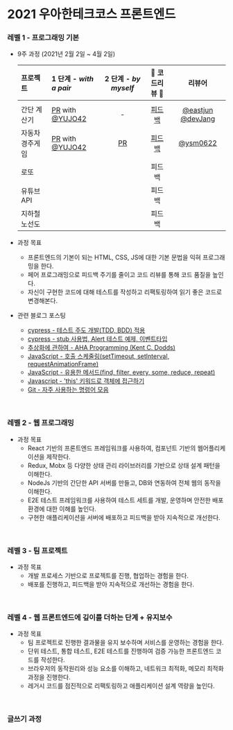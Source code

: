 # 2021 우아한테크코스 프론트엔드

### 레벨 1 - 프로그래밍 기본
- 9주 과정 (2021년 2월 2일  ~ 4월 2일)

  |   프로젝트    |  1 단계 - _with a pair_  |  2 단계 - _by myself_ |   🌟  코드리뷰 🌟   |    리뷰어    |
  | :---------- | :------------------ | :-------------: | :--------------: | :---------: |
  |||||||
  | 간단 계산기   |  [PR](https://github.com/woowacourse/javascript-calculator/pull/6) with [@YUJO42](https://github.com/YUJO42) | - | [피드백](https://365kim.tistory.com/75) | [@eastjun](https://github.com/eastjun) [@devJang](https://github.com/devJang) |
  | 자동차경주게임 | [PR](https://github.com/woowacourse/javascript-racingcar/pull/6) with [@YUJO42](https://github.com/YUJO42) | [PR](https://github.com/woowacourse/javascript-racingcar/pull/31) | [피드백](https://365kim.tistory.com/82) | [@ysm0622](https://github.com/ysm0622) | 
  | 로또         |   |    | 피드백 |            |
  | 유튜브API     |   |    | 피드백 |            |
  | 지하철노선도   |   |    | 피드백 |            |

- 과정 목표
  - 프론트엔드의 기본이 되는 HTML, CSS, JS에 대한 기본 문법을 익혀 프로그래밍을 한다.
  - 페어 프로그래밍으로 피드백 주기를 줄이고 코드 리뷰를 통해 코드 품질을 높인다.
  - 자신이 구현한 코드에 대해 테스트를 작성하고 리팩토링하여 읽기 좋은 코드로 변경해본다.

- 관련 블로그 포스팅
  - [cypress - 테스트 주도 개발(TDD, BDD) 적용](https://365kim.tistory.com/70)
  - [cypress - stub 사용법, Alert 테스트 예제, 이벤트타입](https://365kim.tistory.com/74)
  - [추상화에 관하여 - AHA Programming (Kent C. Dodds)](https://365kim.tistory.com/77)
  - [JavaScript - 호출 스케줄링(setTimeout, setInterval, requestAnimationFrame)](https://365kim.tistory.com/72)
  - [JavaScript - 유용한 메서드(find, filter, every, some, reduce, repeat)](https://365kim.tistory.com/76)
  - [Javascript - 'this' 키워드로 객체에 접근하기](https://365kim.tistory.com/81)
  - [Git - 자주 사용하는 명령어 모음](https://365kim.tistory.com/78)
  
<br/>


### 레벨 2 - 웹 프로그래밍
- 과정 목표
  - React 기반의 프론트엔드 프레임워크를 사용하여, 컴포넌트 기반의 웹어플리케이션을 제작한다.
  - Redux, Mobx 등 다양한 상태 관리 라이브러리를 기반으로 상태 설계 패턴을 이해한다.
  - NodeJs 기반의 간단한 API 서버를 만들고, DB와 연동하여 전체 웹의 동작을 이해한다.
  - E2E 테스트 프레임워크를 사용하여 테스트 세트를 개발, 운영하며 안전한 배포 환경에 대한 이해를 높인다.
  - 구현한 애플리케이션을 서버에 배포하고 피드백을 받아 지속적으로 개선한다.
<br/>

### 레벨 3 - 팀 프로젝트
- 과정 목표
  - 개발 프로세스 기반으로 프로젝트를 진행, 협업하는 경험을 한다.
  - 배포를 진행하고, 피드백을 받아 지속적으로 개선하는 경험을 한다.
<br/>

### 레벨 4 - 웹 프론트엔드에 깊이를 더하는 단계 + 유지보수
- 과정 목표
  - 팀 프로젝트로 진행한 결과물을 유지 보수하며 서비스를 운영하는 경험을 한다.
  - 단위 테스트, 통합 테스트, E2E 테스트를 진행하여 검증 가능한 프론트엔드 코드를 작성한다.
  - 브라우저의 동작원리와 성능 요소를 이해하고, 네트워크 최적화, 메모리 최적화 과정을 진행한다.
  - 레거시 코드를 점진적으로 리팩토링하고 애플리케이션 설계 역량을 높인다.
<br/>

### 글쓰기 과정
